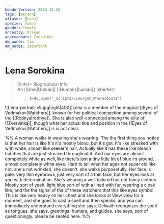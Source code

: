 ```yaml
---
headerVersion: 2023.11.25
tags: [person]
aliases: [Lena]
species: human
gender: female
ancestry: Urskan
whereabouts: Zvervinka
dm_owner: tim
dm_notes: important
---
```

# Lena Sorokina
>[!info]+ Biographical Info  
> An [[Ursk|Urskan]] [[Humans|human]] (she/her)  
>> `$=dv.view("_scripts/view/get_Whereabouts")`

![[lena-portrait-v5.jpg|right|400]]Lena is a member of the magical [[Eyes of Vedmakov|Watchers]], known for her political connection among several of the [[Rodnya|rodnye]]. She is also well-connected among the elite of [[Zvervinka]], though what her actual title and position in the [[Eyes of Vedmakov|Watchers]] is is not clear.

%% 
 A woman walks in wearing she's wearing. The the first thing you notice is that her hair is like It's it's mostly blond, but it's got. It's like streaked with with white, almost like seeker's hair. Actually like it has these like bleach hatches that are just streaked throughout it. And our eyes are almost completely white as well, like there's just a tiny little bit of blue irs around, almost completely white eyes. Hard to tell what her ages not super old like not. she's not wrinkled, she doesn't. she walks purposefully. Her face is pale. very thin eyebrows, just very sort of a thin face, but her eyes look at you with determination. She's wearing a well tailored but not fancy clothes. Mostly sort of yeah, light blue sort of with a lined with fur, wearing a cloak like, and the the signal of the of these watchers that this like eyes symbol. This is like very heavy on her chest and she looks at View view for a moment, and she goes to cast a spell and then speaks, and you can immediately understand everything she says. Delwath recognizes the spell as tongues. she says. greetings. hunters, and guides. she says, sort of questioningly. please be seated here.
 %%